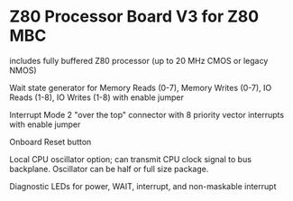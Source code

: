# Z80 Processor Board V3 for Z80 MBC
includes fully buffered Z80 processor (up to 20 MHz CMOS or legacy NMOS)

Wait state generator for Memory Reads (0-7), Memory Writes (0-7), IO Reads (1-8), IO Writes (1-8) with enable jumper

Interrupt Mode 2 "over the top" connector with 8 priority vector interrupts with enable jumper

Onboard Reset button

Local CPU oscillator option; can transmit CPU clock signal to bus backplane. Oscillator can be half or full size package.

Diagnostic LEDs for power, WAIT, interrupt, and non-maskable interrupt
